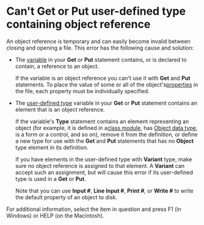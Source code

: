 
# Can't Get or Put user-defined type containing object reference

An object reference is temporary and can easily become invalid between closing and opening a file. This error has the following cause and solution:



- The [variable](b8bdf64f-5920-1ae9-16d0-b26d09524a30.md) in your **Get** or **Put** statement contains, or is declared to contain, a reference to an object.
    
    If the variable is an object reference you can't use it with  **Get** and **Put** statements. To place the value of some or all of the object's[properties](b8bdf64f-5920-1ae9-16d0-b26d09524a30.md) in the file, each property must be individually specified.
    
- The [user-defined type](b8bdf64f-5920-1ae9-16d0-b26d09524a30.md) variable in your **Get** or **Put** statement contains an element that is an object reference.
    
    If the variable's  **Type** statement contains an element representing an object (for example, it is defined in a[class module](b8bdf64f-5920-1ae9-16d0-b26d09524a30.md), has [Object data type](b8bdf64f-5920-1ae9-16d0-b26d09524a30.md), is a form or a control, and so on), remove it from the definition, or define a new type for use with the  **Get** and **Put** statements that has no **Object** type element in its definition.
    
    If you have elements in the user-defined type with  **Variant** type, make sure no object reference is assigned to that element. A **Variant** can accept such an assignment, but will cause this error if its user-defined type is used in a **Get** or **Put**.
    
    Note that you can use  **Input #**, **Line Input #**, **Print #**, or **Write #** to write the default property of an object to disk.
    

For additional information, select the item in question and press F1 (in Windows) or HELP (on the Macintosh).
